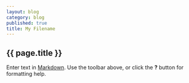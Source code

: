 ```yaml
---
layout: blog
category: blog
published: true
title: My Filename
---
```


## {{ page.title }}

Enter text in [Markdown](http://daringfireball.net/projects/markdown/). Use the toolbar above, or click the **?** button for formatting help.
